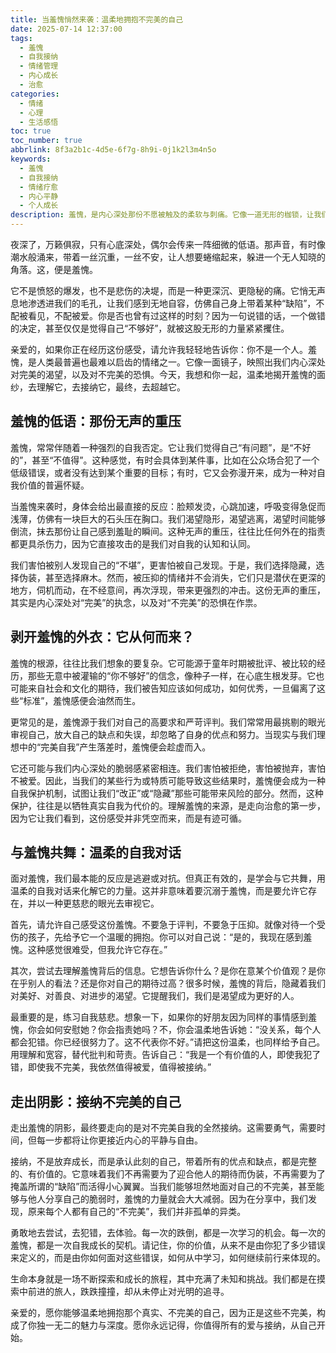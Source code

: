 ```yaml
---
title: 当羞愧悄然来袭：温柔地拥抱不完美的自己
date: 2025-07-14 12:37:00
tags:
  - 羞愧
  - 自我接纳
  - 情绪管理
  - 内心成长
  - 治愈
categories:
  - 情绪
  - 心理
  - 生活感悟
toc: true
toc_number: true
abbrlink: 8f3a2b1c-4d5e-6f7g-8h9i-0j1k2l3m4n5o
keywords:
  - 羞愧
  - 自我接纳
  - 情绪疗愈
  - 内心平静
  - 个人成长
description: 羞愧，是内心深处那份不愿被触及的柔软与刺痛。它像一道无形的枷锁，让我们渴望隐藏，甚至自我否定。但亲爱的，你并非孤单一人。这篇文章将带你温柔地探索羞愧的本质，学会如何与这份复杂的情绪共处，最终拥抱那个真实、不完美的自己，让内心重获平静与力量。
---
```


夜深了，万籁俱寂，只有心底深处，偶尔会传来一阵细微的低语。那声音，有时像潮水般涌来，带着一丝沉重，一丝不安，让人想要蜷缩起来，躲进一个无人知晓的角落。这，便是羞愧。

它不是愤怒的爆发，也不是悲伤的决堤，而是一种更深沉、更隐秘的痛。它悄无声息地渗透进我们的毛孔，让我们感到无地自容，仿佛自己身上带着某种“缺陷”，不配被看见，不配被爱。你是否也曾有过这样的时刻？因为一句说错的话，一个做错的决定，甚至仅仅是觉得自己“不够好”，就被这股无形的力量紧紧攫住。

亲爱的，如果你正在经历这份感受，请允许我轻轻地告诉你：你不是一个人。羞愧，是人类最普遍也最难以启齿的情绪之一。它像一面镜子，映照出我们内心深处对完美的渴望，以及对不完美的恐惧。今天，我想和你一起，温柔地揭开羞愧的面纱，去理解它，去接纳它，最终，去超越它。

## 羞愧的低语：那份无声的重压

羞愧，常常伴随着一种强烈的自我否定。它让我们觉得自己“有问题”，是“不好的”，甚至“不值得”。这种感觉，有时会具体到某件事，比如在公众场合犯了一个低级错误，或者没有达到某个重要的目标；有时，它又会弥漫开来，成为一种对自我价值的普遍怀疑。

当羞愧来袭时，身体会给出最直接的反应：脸颊发烫，心跳加速，呼吸变得急促而浅薄，仿佛有一块巨大的石头压在胸口。我们渴望隐形，渴望逃离，渴望时间能够倒流，抹去那份让自己感到羞耻的瞬间。这种无声的重压，往往比任何外在的指责都更具杀伤力，因为它直接攻击的是我们对自我的认知和认同。

我们害怕被别人发现自己的“不堪”，更害怕被自己发现。于是，我们选择隐藏，选择伪装，甚至选择麻木。然而，被压抑的情绪并不会消失，它们只是潜伏在更深的地方，伺机而动，在不经意间，再次浮现，带来更强烈的冲击。这份无声的重压，其实是内心深处对“完美”的执念，以及对“不完美”的恐惧在作祟。

## 剥开羞愧的外衣：它从何而来？

羞愧的根源，往往比我们想象的要复杂。它可能源于童年时期被批评、被比较的经历，那些无意中被灌输的“你不够好”的信念，像种子一样，在心底生根发芽。它也可能来自社会和文化的期待，我们被告知应该如何成功，如何优秀，一旦偏离了这些“标准”，羞愧感便会油然而生。

更常见的是，羞愧源于我们对自己的高要求和严苛评判。我们常常用最挑剔的眼光审视自己，放大自己的缺点和失误，却忽略了自身的优点和努力。当现实与我们理想中的“完美自我”产生落差时，羞愧便会趁虚而入。

它还可能与我们内心深处的脆弱感紧密相连。我们害怕被拒绝，害怕被抛弃，害怕不被爱。因此，当我们的某些行为或特质可能导致这些结果时，羞愧便会成为一种自我保护机制，试图让我们“改正”或“隐藏”那些可能带来风险的部分。然而，这种保护，往往是以牺牲真实自我为代价的。理解羞愧的来源，是走向治愈的第一步，因为它让我们看到，这份感受并非凭空而来，而是有迹可循。

## 与羞愧共舞：温柔的自我对话

面对羞愧，我们最本能的反应是逃避或对抗。但真正有效的，是学会与它共舞，用温柔的自我对话来化解它的力量。这并非意味着要沉溺于羞愧，而是要允许它存在，并以一种更慈悲的眼光去审视它。

首先，请允许自己感受这份羞愧。不要急于评判，不要急于压抑。就像对待一个受伤的孩子，先给予它一个温暖的拥抱。你可以对自己说：“是的，我现在感到羞愧。这种感觉很难受，但我允许它存在。”

其次，尝试去理解羞愧背后的信息。它想告诉你什么？是你在意某个价值观？是你在乎别人的看法？还是你对自己的期待过高？很多时候，羞愧的背后，隐藏着我们对美好、对善良、对进步的渴望。它提醒我们，我们是渴望成为更好的人。

最重要的是，练习自我慈悲。想象一下，如果你的好朋友因为同样的事情感到羞愧，你会如何安慰她？你会指责她吗？不，你会温柔地告诉她：“没关系，每个人都会犯错。你已经很努力了。这不代表你不好。”请把这份温柔，也同样给予自己。用理解和宽容，替代批判和苛责。告诉自己：“我是一个有价值的人，即使我犯了错，即使我不完美，我依然值得被爱，值得被接纳。”

## 走出阴影：接纳不完美的自己

走出羞愧的阴影，最终要走向的是对不完美自我的全然接纳。这需要勇气，需要时间，但每一步都将让你更接近内心的平静与自由。

接纳，不是放弃成长，而是承认此刻的自己，带着所有的优点和缺点，都是完整的、有价值的。它意味着我们不再需要为了迎合他人的期待而伪装，不再需要为了掩盖所谓的“缺陷”而活得小心翼翼。当我们能够坦然地面对自己的不完美，甚至能够与他人分享自己的脆弱时，羞愧的力量就会大大减弱。因为在分享中，我们发现，原来每个人都有自己的“不完美”，我们并非孤单的异类。

勇敢地去尝试，去犯错，去体验。每一次的跌倒，都是一次学习的机会。每一次的羞愧，都是一次自我成长的契机。请记住，你的价值，从来不是由你犯了多少错误来定义的，而是由你如何面对这些错误，如何从中学习，如何继续前行来体现的。

生命本身就是一场不断探索和成长的旅程，其中充满了未知和挑战。我们都是在摸索中前进的旅人，跌跌撞撞，却从未停止对光明的追寻。

亲爱的，愿你能够温柔地拥抱那个真实、不完美的自己，因为正是这些不完美，构成了你独一无二的魅力与深度。愿你永远记得，你值得所有的爱与接纳，从自己开始。